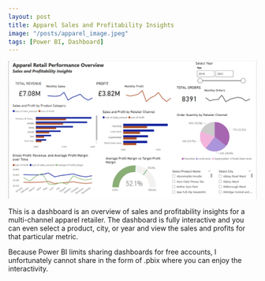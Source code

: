 ```yaml
---
layout: post
title: Apparel Sales and Profitability Insights
image: "/posts/apparel_image.jpeg"
tags: [Power BI, Dashboard]
---
```



![alt text](/img/apparel_dashboard.png "Sales and Profitability")

This is a dashboard is an overview of sales and profitability insights for a multi-channel apparel retailer. The dashboard is fully interactive and you can even select a product, city, or year and view the sales and profits for that particular metric. 

Because Power BI limits sharing dashboards for free accounts, I unfortunately cannot share in the form of .pbix where you can enjoy the interactivity.
